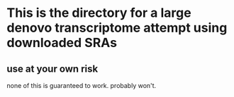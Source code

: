 # This is the directory for a large denovo transcriptome attempt using downloaded SRAs
## use at your own risk
none of this is guaranteed to work. probably won't.
